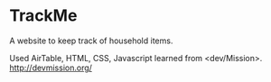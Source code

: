 # TrackMe

A website to keep track of household items.

Used AirTable, HTML, CSS, Javascript learned from <dev/Mission>. http://devmission.org/
